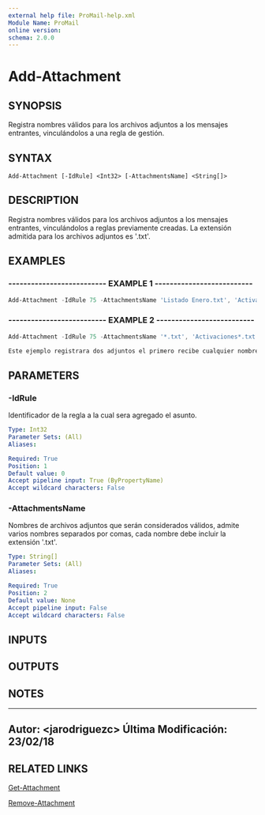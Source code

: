 ```yaml
---
external help file: ProMail-help.xml
Module Name: ProMail
online version: 
schema: 2.0.0
---
```


# Add-Attachment

## SYNOPSIS
Registra nombres válidos para los archivos adjuntos a los mensajes entrantes,
vinculándolos a una regla de gestión.

## SYNTAX

```
Add-Attachment [-IdRule] <Int32> [-AttachmentsName] <String[]>
```

## DESCRIPTION
Registra nombres válidos para los archivos adjuntos a los mensajes entrantes, vinculándolos 
a reglas previamente creadas.
La extensión admitida para los archivos adjuntos es '.txt'.

## EXAMPLES

### -------------------------- EXAMPLE 1 --------------------------
```powershell
Add-Attachment -IdRule 75 -AttachmentsName 'Listado Enero.txt', 'Activaciones enero.txt'
```

### -------------------------- EXAMPLE 2 --------------------------
```powershell
Add-Attachment -IdRule 75 -AttachmentsName '*.txt', 'Activaciones*.txt'

Este ejemplo registrara dos adjuntos el primero recibe cualquier nombre con la extencion '.txt' y el segundo recibe la palabra 'Activaciones' seguida de algun dato y la extencion '.txt'
```

## PARAMETERS

### -IdRule
Identificador de la regla a la cual sera agregado el asunto.

```yaml
Type: Int32
Parameter Sets: (All)
Aliases: 

Required: True
Position: 1
Default value: 0
Accept pipeline input: True (ByPropertyName)
Accept wildcard characters: False
```

### -AttachmentsName
Nombres de archivos adjuntos que serán considerados válidos, admite varios nombres 
separados por comas, cada nombre debe incluir la extensión '.txt'.

```yaml
Type: String[]
Parameter Sets: (All)
Aliases: 

Required: True
Position: 2
Default value: None
Accept pipeline input: False
Accept wildcard characters: False
```

## INPUTS

## OUTPUTS

## NOTES
---------------------------------------------------------
Autor: \<jarodriguezc\>
Última Modificación: 23/02/18
---------------------------------------------------------

## RELATED LINKS

[Get-Attachment](Get-Attachment.md)

[Remove-Attachment](Remove-Attachment.md)

